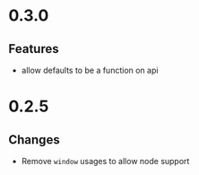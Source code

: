 # 0.3.0

## Features

- allow defaults to be a function on api

# 0.2.5

## Changes

- Remove `window` usages to allow node support
